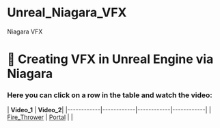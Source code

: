 # Unreal_Niagara_VFX
Niagara VFX 

# 🌟 Creating VFX in Unreal Engine via Niagara

 ### Here you can click on a row in the table and watch the video:

| **Video_1** | **Video_2**|
|------------|------------|------------|------------|
| [Fire_Thrower](https://www.dropbox.com/preview/Sparks.mp4?context=content_suggestions&role=personal) | [Portal](https://vimeo.com/1048390109?share=copy) |  |

